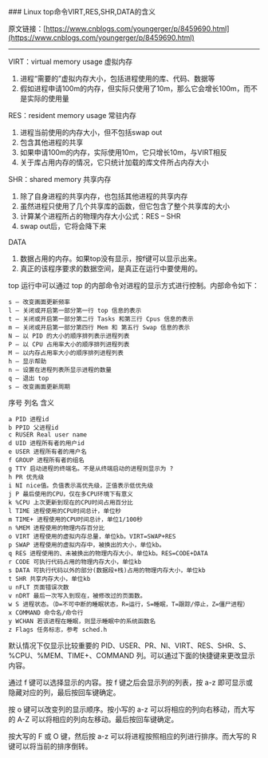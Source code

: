 ﻿﻿### Linux top命令VIRT,RES,SHR,DATA的含义原文链接：[https://www.cnblogs.com/youngerger/p/8459690.html](https://www.cnblogs.com/youngerger/p/8459690.html)---VIRT：virtual memory usage 虚拟内存1. 进程“需要的”虚拟内存大小，包括进程使用的库、代码、数据等2. 假如进程申请100m的内存，但实际只使用了10m，那么它会增长100m，而不是实际的使用量RES：resident memory usage 常驻内存1. 进程当前使用的内存大小，但不包括swap out2. 包含其他进程的共享3. 如果申请100m的内存，实际使用10m，它只增长10m，与VIRT相反4. 关于库占用内存的情况，它只统计加载的库文件所占内存大小SHR：shared memory 共享内存1. 除了自身进程的共享内存，也包括其他进程的共享内存2. 虽然进程只使用了几个共享库的函数，但它包含了整个共享库的大小3. 计算某个进程所占的物理内存大小公式：RES – SHR4. swap out后，它将会降下来DATA1. 数据占用的内存。如果top没有显示，按f键可以显示出来。2. 真正的该程序要求的数据空间，是真正在运行中要使用的。top 运行中可以通过 top 的内部命令对进程的显示方式进行控制。内部命令如下：```s – 改变画面更新频率l – 关闭或开启第一部分第一行 top 信息的表示t – 关闭或开启第一部分第二行 Tasks 和第三行 Cpus 信息的表示m – 关闭或开启第一部分第四行 Mem 和 第五行 Swap 信息的表示N – 以 PID 的大小的顺序排列表示进程列表P – 以 CPU 占用率大小的顺序排列进程列表M – 以内存占用率大小的顺序排列进程列表h – 显示帮助n – 设置在进程列表所显示进程的数量q – 退出 tops – 改变画面更新周期```序号 列名 含义```a PID 进程idb PPID 父进程idc RUSER Real user named UID 进程所有者的用户ide USER 进程所有者的用户名f GROUP 进程所有者的组名g TTY 启动进程的终端名。不是从终端启动的进程则显示为 ?h PR 优先级i NI nice值。负值表示高优先级，正值表示低优先级j P 最后使用的CPU，仅在多CPU环境下有意义k %CPU 上次更新到现在的CPU时间占用百分比l TIME 进程使用的CPU时间总计，单位秒m TIME+ 进程使用的CPU时间总计，单位1/100秒n %MEM 进程使用的物理内存百分比o VIRT 进程使用的虚拟内存总量，单位kb。VIRT=SWAP+RESp SWAP 进程使用的虚拟内存中，被换出的大小，单位kb。q RES 进程使用的、未被换出的物理内存大小，单位kb。RES=CODE+DATAr CODE 可执行代码占用的物理内存大小，单位kbs DATA 可执行代码以外的部分(数据段+栈)占用的物理内存大小，单位kbt SHR 共享内存大小，单位kbu nFLT 页面错误次数v nDRT 最后一次写入到现在，被修改过的页面数。w S 进程状态。（D=不可中断的睡眠状态，R=运行，S=睡眠，T=跟踪/停止，Z=僵尸进程）x COMMAND 命令名/命令行y WCHAN 若该进程在睡眠，则显示睡眠中的系统函数名z Flags 任务标志，参考 sched.h```默认情况下仅显示比较重要的 PID、USER、PR、NI、VIRT、RES、SHR、S、%CPU、%MEM、TIME+、COMMAND 列。可以通过下面的快捷键来更改显示内容。通过 f 键可以选择显示的内容。按 f 键之后会显示列的列表，按 a-z 即可显示或隐藏对应的列，最后按回车键确定。按 o 键可以改变列的显示顺序。按小写的 a-z 可以将相应的列向右移动，而大写的 A-Z 可以将相应的列向左移动。最后按回车键确定。按大写的 F 或 O 键，然后按 a-z 可以将进程按照相应的列进行排序。而大写的 R 键可以将当前的排序倒转。